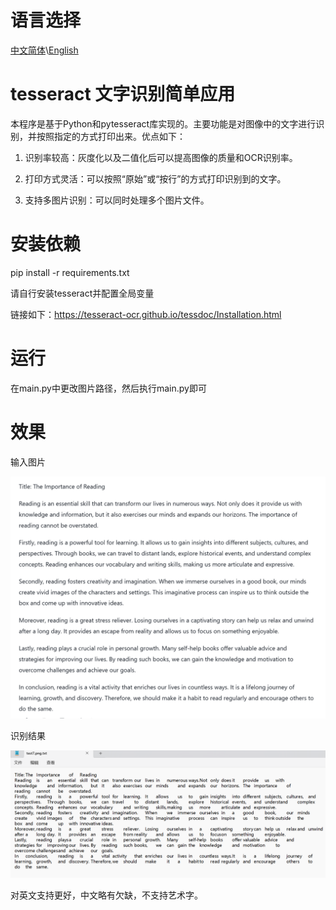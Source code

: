 # 语言选择

[中文简体](readme.md)\\[English](readme_en.md)

# tesseract 文字识别简单应用

本程序是基于Python和pytesseract库实现的。主要功能是对图像中的文字进行识别，并按照指定的方式打印出来。优点如下：

1. 识别率较高：灰度化以及二值化后可以提高图像的质量和OCR识别率。

2. 打印方式灵活：可以按照“原始”或“按行”的方式打印识别到的文字。

3. 支持多图片识别：可以同时处理多个图片文件。

   

# 安装依赖

pip install -r requirements.txt

请自行安装tesseract并配置全局变量

链接如下：https://tesseract-ocr.github.io/tessdoc/Installation.html

# 运行

在main.py中更改图片路径，然后执行main.py即可



# 效果

输入图片

![1727271529335](test7.png)

识别结果

![result](result.png)

对英文支持更好，中文略有欠缺，不支持艺术字。





